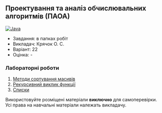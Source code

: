 ## Проектування та аналіз обчислювальних алгоритмів (ПАОА)

[![Java](https://img.shields.io/badge/Java-E87000?style=for-the-badge&logo=coffeescript&logoColor=white)](#)

- Завдання: в папках робіт
- Викладач: Крячок О. С.
- Варіант: 22
- Оцінка: -

### Лабораторні роботи
 1. [Методи сортування масивів](https://github.com/xairaven/KPI-Labs/tree/main/3rdSemester/DACA/Lab1)<br>
 2. [Рекурсивний виклик функції](https://github.com/xairaven/KPI-Labs/tree/main/3rdSemester/DACA/Lab2)<br>
 3. [Списки](https://github.com/xairaven/KPI-Labs/tree/main/3rdSemester/DACA/Lab3)<br>

Використовуйте розміщені матеріали **виключно** для самоперевірки.<br>
Усі права на навчальні матеріали належать викладачу.
